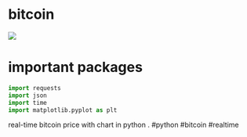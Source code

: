 # bitcoin
<img src="https://www.mirhamedrooy.ir/img/2018-10-22_002251.png"/>

# important packages 
```python
import requests
import json
import time
import matplotlib.pyplot as plt
```

real-time bitcoin price with chart in python . #python #bitcoin #realtime
